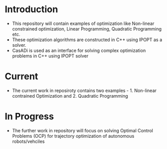 # Introduction
* This repository will contain examples of optimization like Non-linear constrained optimization, Linear Programming, Quadratic Programming etc.
* These optimization algorithms are constructed in C++ using IPOPT as a solver.
* CasADi is used as an interface for solving complex optimization problems in C++ using IPOPT solver

# Current
* The current work in reposiroty contains two examples - 1. Non-linear contrained Optimization and 2. Quadratic Programming

# In Progress
* The further work in repository will focus on solving Optimal Control Problems (OCP) for trajectory optimization of autonomous robots/vehciles
